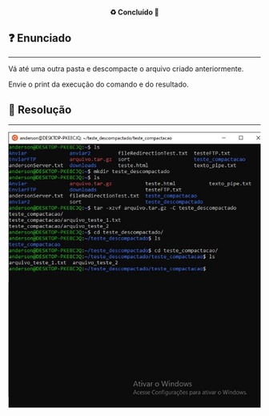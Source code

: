 <h4 align="center"> 
  ♻️ Concluído 🚀
</h4>

## ❓ Enunciado
---
Vá até uma outra pasta e descompacte o arquivo criado anteriormente.

Envie o print da execução do comando e do resultado.

## 📝 Resolução
---
![](print.jpg)